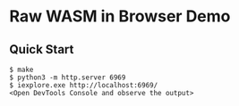 # Raw WASM in Browser Demo

## Quick Start

```console
$ make
$ python3 -m http.server 6969
$ iexplore.exe http://localhost:6969/
<Open DevTools Console and observe the output>
```
